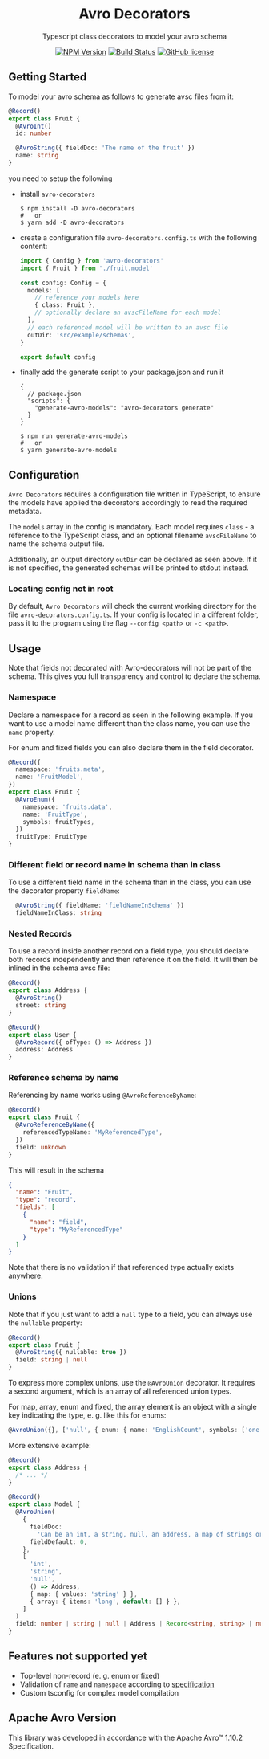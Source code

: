 <h1 align="center">Avro Decorators</h1>

<p align="center">Typescript class decorators to model your avro schema</p>

<p align="center">
    <a href="https://www.npmjs.com/package/avro-decorators"><img src="https://img.shields.io/npm/v/avro-decorators/latest.svg?style=flat-square" alt="NPM Version" /></a>
    <a href="https://actions-badge.atrox.dev/wtho/avro-decorators/goto?ref=main"><img alt="Build Status" src="https://img.shields.io/endpoint.svg?url=https%3A%2F%2Factions-badge.atrox.dev%2Fwtho%2Favro-decorators%2Fbadge%3Fref%3Dmain&style=flat-square" /></a>
    <a href="https://github.com/wtho/avro-decorators/blob/main/LICENSE"><img src="https://img.shields.io/npm/l/avro-decorators.svg?style=flat-square" alt="GitHub license" /></a>
</p>

## Getting Started

To model your avro schema as follows to generate avsc files from it:

```ts
@Record()
export class Fruit {
  @AvroInt()
  id: number

  @AvroString({ fieldDoc: 'The name of the fruit' })
  name: string
}
```

you need to setup the following

- install `avro-decorators`
  ```
  $ npm install -D avro-decorators
  #   or
  $ yarn add -D avro-decorators
  ```
- create a configuration file `avro-decorators.config.ts` with the following content:

  ```ts
  import { Config } from 'avro-decorators'
  import { Fruit } from './fruit.model'

  const config: Config = {
    models: [
      // reference your models here
      { class: Fruit },
      // optionally declare an avscFileName for each model
    ],
    // each referenced model will be written to an avsc file
    outDir: 'src/example/schemas',
  }

  export default config
  ```

- finally add the generate script to your package.json and run it
  ```jsonc
  {
    // package.json
    "scripts": {
      "generate-avro-models": "avro-decorators generate"
    }
  }
  ```
  ```
  $ npm run generate-avro-models
  #   or
  $ yarn generate-avro-models
  ```

## Configuration

`Avro Decorators` requires a configuration file written in TypeScript, to ensure the models have applied the decorators accordingly to read the required metadata.

The `models` array in the config is mandatory. Each model requires `class` - a reference to the TypeScript class, and an optional filename `avscFileName` to name the schema output file.

Additionally, an output directory `outDir` can be declared as seen above. If it is not specified, the generated schemas will be printed to stdout instead.

### Locating config not in root

By default, `Avro Decorators` will check the current working directory for the file `avro-decorators.config.ts`. If your config is located in a different folder, pass it to the program using the flag `--config <path>` or `-c <path>`.

## Usage
Note that fields not decorated with Avro-decorators will not be part of the schema.
This gives you full transparency and control to declare the schema.

### Namespace

Declare a namespace for a record as seen in the following example. If you want to use a model name different than the class name, you can use the `name` property.

For enum and fixed fields you can also declare them in the field decorator.

```ts
@Record({
  namespace: 'fruits.meta',
  name: 'FruitModel',
})
export class Fruit {
  @AvroEnum({
    namespace: 'fruits.data',
    name: 'FruitType',
    symbols: fruitTypes,
  })
  fruitType: FruitType
}
```

### Different field or record name in schema than in class

To use a different field name in the schema than in the class, you can use the decorator property `fieldName`:

```ts
  @AvroString({ fieldName: 'fieldNameInSchema' })
  fieldNameInClass: string
```

### Nested Records

To use a record inside another record on a field type, you should declare both records independently and then reference it on the field. It will then be inlined in the schema avsc file:

```ts
@Record()
export class Address {
  @AvroString()
  street: string
}

@Record()
export class User {
  @AvroRecord({ ofType: () => Address })
  address: Address
}
```

### Reference schema by name

Referencing by name works using `@AvroReferenceByName`:

```ts
@Record()
export class Fruit {
  @AvroReferenceByName({
    referencedTypeName: 'MyReferencedType',
  })
  field: unknown
}
```

This will result in the schema

```json
{
  "name": "Fruit",
  "type": "record",
  "fields": [
    {
      "name": "field",
      "type": "MyReferencedType"
    }
  ]
}
```

Note that there is no validation if that referenced type actually exists anywhere.

### Unions

Note that if you just want to add a `null` type to a field, you can always use the `nullable` property:

```ts
@Record()
export class Fruit {
  @AvroString({ nullable: true })
  field: string | null
}
```

To express more complex unions, use the `@AvroUnion` decorator.
It requires a second argument, which is an array of all referenced union types.

For map, array, enum and fixed, the array element is an object with a single key
indicating the type, e. g. like this for enums:

```ts
@AvroUnion({}, ['null', { enum: { name: 'EnglishCount', symbols: ['one', 'two', 'three'] } }])
```

More extensive example:

```ts
@Record()
export class Address {
  /* ... */
}

@Record()
export class Model {
  @AvroUnion(
    {
      fieldDoc:
        'Can be an int, a string, null, an address, a map of strings or an array of longs',
      fieldDefault: 0,
    },
    [
      'int',
      'string',
      'null',
      () => Address,
      { map: { values: 'string' } },
      { array: { items: 'long', default: [] } },
    ]
  )
  field: number | string | null | Address | Record<string, string> | number[]
}
```

## Features not supported yet

- Top-level non-record (e. g. enum or fixed)
- Validation of `name` and `namespace` according to [specification](https://avro.apache.org/docs/current/spec.html#names)
- Custom tsconfig for complex model compilation

## Apache Avro Version
This library was developed in accordance with the Apache Avro™ 1.10.2 Specification.
